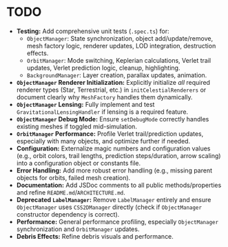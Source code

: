 # TODO

- **Testing:** Add comprehensive unit tests (`.spec.ts`) for:
  - `ObjectManager`: State synchronization, object add/update/remove, mesh factory logic, renderer updates, LOD integration, destruction effects.
  - `OrbitManager`: Mode switching, Keplerian calculations, Verlet trail updates, Verlet prediction logic, cleanup, highlighting.
  - `BackgroundManager`: Layer creation, parallax updates, animation.
- **`ObjectManager` Renderer Initialization:** Explicitly initialize _all_ required renderer types (Star, Terrestrial, etc.) in `initCelestialRenderers` or document clearly why `MeshFactory` handles them dynamically.
- **`ObjectManager` Lensing:** Fully implement and test `GravitationalLensingHandler` if lensing is a required feature.
- **`ObjectManager` Debug Mode:** Ensure `setDebugMode` correctly handles existing meshes if toggled mid-simulation.
- **`OrbitManager` Performance:** Profile Verlet trail/prediction updates, especially with many objects, and optimize further if needed.
- **Configuration:** Externalize magic numbers and configuration values (e.g., orbit colors, trail lengths, prediction steps/duration, arrow scaling) into a configuration object or constants file.
- **Error Handling:** Add more robust error handling (e.g., missing parent objects for orbits, failed mesh creation).
- **Documentation:** Add JSDoc comments to all public methods/properties and refine `README.md`/`ARCHITECTURE.md`.
- **Deprecated `LabelManager`:** Remove `LabelManager` entirely and ensure `ObjectManager` uses `CSS2DManager` directly (check if `ObjectManager` constructor dependency is correct).
- **Performance:** General performance profiling, especially `ObjectManager` synchronization and `OrbitManager` updates.
- **Debris Effects:** Refine debris visuals and performance.
